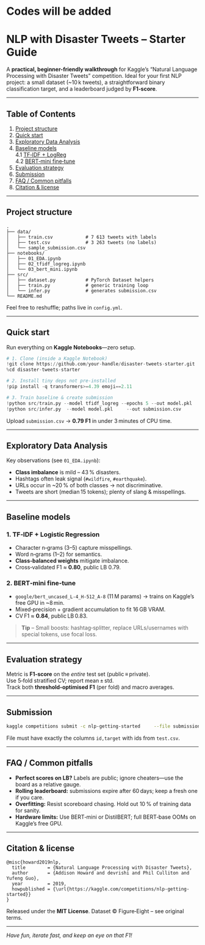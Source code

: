 # Codes will be added

# NLP with Disaster Tweets – Starter Guide

A **practical, beginner-friendly walkthrough** for Kaggle’s “Natural Language Processing with Disaster Tweets” competition. Ideal for your first NLP project: a small dataset (~10 k tweets), a straightforward binary classification target, and a leaderboard judged by **F1‑score**.

---

## Table of Contents
1. [Project structure](#project-structure)  
2. [Quick start](#quick-start)  
3. [Exploratory Data Analysis](#exploratory-data-analysis)  
4. [Baseline models](#baseline-models)  
   4.1 [TF‑IDF + LogReg](#1-tf‑idf--logistic-regression)  
   4.2 [BERT‑mini fine‑tune](#2-bert-mini-fine-tune)  
5. [Evaluation strategy](#evaluation-strategy)  
6. [Submission](#submission)  
7. [FAQ / Common pitfalls](#faq--common-pitfalls)  
8. [Citation & license](#citation--license)

---

## Project structure
```text
.
├── data/
│   ├── train.csv            # 7 613 tweets with labels
│   ├── test.csv             # 3 263 tweets (no labels)
│   └── sample_submission.csv
├── notebooks/
│   ├── 01_EDA.ipynb
│   ├── 02_tfidf_logreg.ipynb
│   └── 03_bert_mini.ipynb
├── src/
│   ├── dataset.py           # PyTorch Dataset helpers
│   ├── train.py             # generic training loop
│   └── infer.py             # generates submission.csv
└── README.md
```
Feel free to reshuffle; paths live in `config.yml`.

---

## Quick start
Run everything on **Kaggle Notebooks**—zero setup.

```python
# 1. Clone (inside a Kaggle Notebook)
!git clone https://github.com/your-handle/disaster-tweets-starter.git
%cd disaster-tweets-starter

# 2. Install tiny deps not pre‑installed
!pip install -q transformers>=4.39 emoji==2.11 

# 3. Train baseline & create submission
!python src/train.py --model tfidf_logreg --epochs 5 --out model.pkl
!python src/infer.py  --model model.pkl     --out submission.csv
```
Upload `submission.csv` → **0.79 F1** in under 3 minutes of CPU time.

---

## Exploratory Data Analysis
Key observations (see `01_EDA.ipynb`):

* **Class imbalance** is mild – 43 % disasters.  
* Hashtags often leak signal (`#wildfire`, `#earthquake`).  
* URLs occur in ~20 % of both classes → not discriminative.  
* Tweets are short (median 15 tokens); plenty of slang & misspellings.  

---

## Baseline models
### 1. TF‑IDF + Logistic Regression
* Character n‑grams (3–5) capture misspellings.  
* Word n‑grams (1–2) for semantics.  
* **Class‑balanced weights** mitigate imbalance.  
* Cross‑validated F1 ≈ **0.80**, public LB 0.79.

### 2. BERT‑mini fine‑tune
* `google/bert_uncased_L-4_H-512_A-8` (11 M params) → trains on Kaggle’s free GPU in ~8 min.  
* Mixed‑precision + gradient accumulation to fit 16 GB VRAM.  
* CV F1 ≈ **0.84**, public LB 0.83.

> **Tip** – Small boosts: hashtag‑splitter, replace URLs/usernames with special tokens, use focal loss.

---

## Evaluation strategy
Metric is **F1‑score** on the *entire* test set (public ≡ private).  
Use 5‑fold stratified CV; report mean ± std.  
Track both **threshold‑optimised F1** (per fold) and macro averages.

---

## Submission
```bash
kaggle competitions submit -c nlp-getting-started     --file submission.csv     --message "0.83 F1 – BERT‑mini"
```
File must have exactly the columns `id,target` with ids from `test.csv`.

---

## FAQ / Common pitfalls
* **Perfect scores on LB?** Labels are public; ignore cheaters—use the board as a relative gauge.  
* **Rolling leaderboard:** submissions expire after 60 days; keep a fresh one if you care.  
* **Overfitting:** Resist scoreboard chasing. Hold out 10 % of training data for sanity.  
* **Hardware limits:** Use BERT‑mini or DistilBERT; full BERT‑base OOMs on Kaggle’s free GPU.  

---

## Citation & license
```
@misc{howard2019nlp,
  title        = {Natural Language Processing with Disaster Tweets},
  author       = {Addison Howard and devrishi and Phil Culliton and Yufeng Guo},
  year         = 2019,
  howpublished = {\url{https://kaggle.com/competitions/nlp-getting-started}}
}
```

Released under the **MIT License**. Dataset © Figure‑Eight – see original terms.

---

*Have fun, iterate fast, and keep an eye on that F1!*
